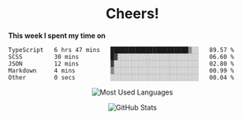 <h1 align="center">Cheers!</h1>

**This week I spent my time on**
<!--START_SECTION:waka-->

```text
TypeScript   6 hrs 47 mins   ██████████████████████▒░░   89.57 %
SCSS         30 mins         █▓░░░░░░░░░░░░░░░░░░░░░░░   06.60 %
JSON         12 mins         ▓░░░░░░░░░░░░░░░░░░░░░░░░   02.80 %
Markdown     4 mins          ▒░░░░░░░░░░░░░░░░░░░░░░░░   00.99 %
Other        0 secs          ░░░░░░░░░░░░░░░░░░░░░░░░░   00.04 %
```

<!--END_SECTION:waka-->

<p align="center"><img src="https://github-readme-stats.vercel.app/api/top-langs/?username=thnkrn&layout=compact&hide=html&theme=tokyonight" alt="Most Used Languages" /></p>

<p align="center"><img src="https://github-readme-stats.vercel.app/api?username=thnkrn&show_icons=true&count_private=true&theme=tokyonight" alt="GitHub Stats" /></p>

<!-- <p align="center"><a href="https://wakatime.com"><img src="https://wakatime.com/share/@thnkrn/40092326-d1bd-471b-89da-9a7c63939402.png" /></p>
 -->

